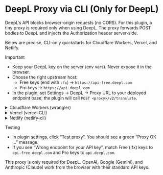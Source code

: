 # DeepL Proxy via CLI (Only for DeepL)

DeepL’s API blocks browser-origin requests (no CORS). For this plugin, a tiny proxy is required only when using DeepL. The proxy forwards POST bodies to DeepL and injects the Authorization header server‑side.

Below are precise, CLI-only quickstarts for Cloudflare Workers, Vercel, and Netlify.

Important
- Keep your DeepL key on the server (env vars). Never expose it in the browser.
- Choose the right upstream host:
  - Free keys (end with `:fx`) → `https://api-free.deepl.com`
  - Pro keys → `https://api.deepl.com`
- In the plugin, set Settings → DeepL → Proxy URL to your deployed endpoint base; the plugin will call `POST <proxy>/v2/translate`.

<details>
<summary>Cloudflare Workers (wrangler)</summary>

Prereqs
- Node 18+ and npm
- `npm i -g wrangler`

Steps
1) Init project
```
mkdir deepl-proxy-cf && cd deepl-proxy-cf
wrangler init --yes --type=javascript
```

2) Replace `src/index.js` with:
```
export default {
  async fetch(req, env) {
    const cors = {
      'Access-Control-Allow-Origin': '*',
      'Access-Control-Allow-Headers': '*',
    };
    if (req.method === 'OPTIONS') return new Response(null, { headers: cors });

    const upstream = new URL('/v2/translate', env.DEEPL_BASE_URL || 'https://api.deepl.com');
    const body = await req.text();
    const resp = await fetch(upstream, {
      method: 'POST',
      headers: {
        'Content-Type': 'application/json',
        'Authorization': `DeepL-Auth-Key ${env.DEEPL_AUTH_KEY}`,
      },
      body,
    });
    const text = await resp.text();
    return new Response(text, { status: resp.status, headers: { ...cors, 'Content-Type': 'application/json' } });
  }
}
```

3) Add env vars
```
wrangler secret put DEEPL_AUTH_KEY
```
Paste your key when prompted.

In `wrangler.toml`, add:
```
[vars]
DEEPL_BASE_URL = "https://api-free.deepl.com" # or https://api.deepl.com
```

4) Deploy
```
wrangler deploy
```

5) Use in plugin
- Copy your Worker URL (e.g., `https://<name>.<account>.workers.dev`) into Settings → DeepL → Proxy URL.

</details>

<details>
<summary>Vercel (vercel CLI)</summary>

Prereqs
- Node 18+ and npm
- `npm i -g vercel`

Steps
1) Init project
```
mkdir deepl-proxy-vercel && cd deepl-proxy-vercel
npm init -y
mkdir -p api
```

2) Create `api/deepl.js`:
```
export default async function handler(req, res) {
  res.setHeader('Access-Control-Allow-Origin', '*');
  res.setHeader('Access-Control-Allow-Headers', '*');
  if (req.method === 'OPTIONS') return res.status(204).end();

  const upstream = `${process.env.DEEPL_BASE_URL || 'https://api.deepl.com'}/v2/translate`;
  const r = await fetch(upstream, {
    method: 'POST',
    headers: {
      'Content-Type': 'application/json',
      'Authorization': `DeepL-Auth-Key ${process.env.DEEPL_AUTH_KEY}`,
    },
    body: JSON.stringify(req.body ?? {}),
  });
  const text = await r.text();
  res.status(r.status).setHeader('Content-Type', 'application/json').send(text);
}
```

3) Login and link
```
vercel login
vercel link --yes
```

4) Add env vars (interactive)
```
vercel env add DEEPL_AUTH_KEY production
vercel env add DEEPL_BASE_URL production
```
Set `DEEPL_BASE_URL` to `https://api-free.deepl.com` (Free) or `https://api.deepl.com` (Pro).

5) Deploy
```
vercel deploy --prod --yes
```

6) Use in plugin
- Proxy URL: `https://<your-app>.vercel.app/api/deepl`

</details>

<details>
<summary>Netlify (netlify-cli)</summary>

Prereqs
- Node 18+ and npm
- `npm i -g netlify-cli`

Steps
1) Init project
```
mkdir deepl-proxy-netlify && cd deepl-proxy-netlify
netlify init --manual
mkdir -p netlify/functions
```

2) Create `netlify/functions/deepl-proxy.js`:
```
export const handler = async (event) => {
  if (event.httpMethod === 'OPTIONS') {
    return { statusCode: 204, headers: { 'Access-Control-Allow-Origin': '*', 'Access-Control-Allow-Headers': '*' } };
  }
  const upstream = `${process.env.DEEPL_BASE_URL || 'https://api.deepl.com'}/v2/translate`;
  const r = await fetch(upstream, {
    method: 'POST',
    headers: {
      'Content-Type': 'application/json',
      'Authorization': `DeepL-Auth-Key ${process.env.DEEPL_AUTH_KEY}`,
    },
    body: event.body || '{}',
  });
  const text = await r.text();
  return {
    statusCode: r.status,
    headers: { 'Access-Control-Allow-Origin': '*', 'Content-Type': 'application/json' },
    body: text,
  };
};
```

3) Set env vars
```
netlify env:set DEEPL_AUTH_KEY <your-key>
netlify env:set DEEPL_BASE_URL https://api-free.deepl.com   # or https://api.deepl.com
```

4) Deploy
```
netlify deploy --build --prod
```

5) Use in plugin
- Proxy URL: `https://<yoursite>.netlify.app/.netlify/functions/deepl-proxy`

</details>

Testing
- In plugin settings, click “Test proxy”. You should see a green “Proxy OK …” message.
- If you see “Wrong endpoint for your API key”, match Free (:fx) keys to `api-free.deepl.com` and Pro keys to `api.deepl.com`.

This proxy is only required for DeepL. OpenAI, Google (Gemini), and Anthropic (Claude) work from the browser with their standard API keys.

